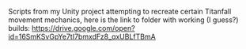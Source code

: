 Scripts from my Unity project attempting to recreate certain Titanfall movement mechanics,
here is the link to folder with working (I guess?) builds: 
https://drive.google.com/open?id=16SmKSvGpYe7tI7bmxdFz8_qxUBLfTBmA